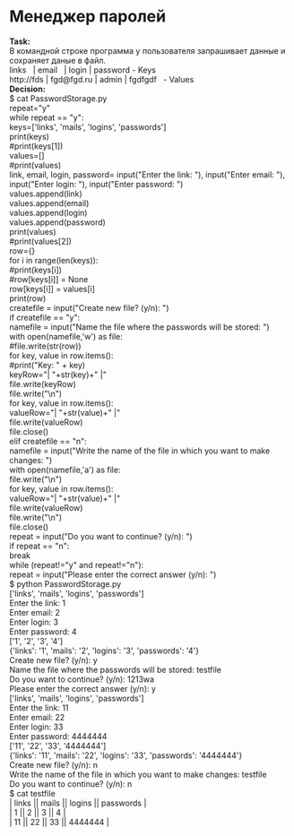 # Менеджер паролей  
<p><strong>Task:</strong><br>
В командной строке программа у пользователя запрашивает данные и сохраняет даные в файл.<br>
links&nbsp;&nbsp; | email&nbsp;&nbsp; | login | password - Keys<br>
http://fds | fgd@fgd.ru | admin | fgdfgdf &nbsp;&nbsp;- Values<br>
<strong>Decision:</strong><br>
$ cat PasswordStorage.py<br>
repeat="y"<br>
while repeat == "y":<br>
keys=['links', 'mails', 'logins', 'passwords']<br>
print(keys)&nbsp;<br>
#print(keys[1])<br>
values=[]<br>
#print(values)<br>
link, email, login, password= input("Enter the link: "), input("Enter email: "), input("Enter login: "), input("Enter password: ")<br>
values.append(link)<br>
values.append(email)<br>
values.append(login)<br>
values.append(password)<br>
print(values)<br>
#print(values[2])<br>
row={}<br>
for i in range(len(keys)):<br>
#print(keys[i])<br>
#row[keys[i]] = None<br>
row[keys[i]] = values[i]<br>
print(row)<br>
createfile = input("Create new file? (y/n): ")<br>
if createfile == "y":<br>
namefile = input("Name the file where the passwords will be stored: ")<br>
with open(namefile,'w') as file:<br>
#file.write(str(row))<br>
for key, value in row.items():<br>
#print("Key: " + key)<br>
keyRow="| "+str(key)+" |"<br>
file.write(keyRow)<br>
file.write("\n")<br>
for key, value in row.items():<br>
valueRow="| "+str(value)+" |"<br>
file.write(valueRow)<br>
file.close()<br>
elif createfile == "n":<br>
namefile = input("Write the name of the file in which you want to make changes: ")<br>
with open(namefile,'a') as file:<br>
file.write("\n")<br>
for key, value in row.items():<br>
valueRow="| "+str(value)+" |"<br>
file.write(valueRow)<br>
file.write("\n")<br>
file.close()<br>
repeat = input("Do you want to continue? (y/n): ")<br>
if repeat == "n":<br>
break<br>
while (repeat!="y" and repeat!="n"):<br>
repeat = input("Please enter the correct answer (y/n): ")<br>
$ python PasswordStorage.py<br>
['links', 'mails', 'logins', 'passwords']<br>
Enter the link: 1<br>
Enter email: 2<br>
Enter login: 3<br>
Enter password: 4<br>
['1', '2', '3', '4']<br>
{'links': '1', 'mails': '2', 'logins': '3', 'passwords': '4'}<br>
Create new file? (y/n): y<br>
Name the file where the passwords will be stored: testfile<br>
Do you want to continue? (y/n): 1213wa<br>
Please enter the correct answer (y/n): y<br>
['links', 'mails', 'logins', 'passwords']<br>
Enter the link: 11<br>
Enter email: 22<br>
Enter login: 33<br>
Enter password: 4444444<br>
['11', '22', '33', '4444444']<br>
{'links': '11', 'mails': '22', 'logins': '33', 'passwords': '4444444'}<br>
Create new file? (y/n): n<br>
Write the name of the file in which you want to make changes: testfile<br>
Do you want to continue? (y/n): n<br>
$ cat testfile<br>
| links || mails || logins || passwords |<br>
| 1 || 2 || 3 || 4 |<br>
| 11 || 22 || 33 || 4444444 |<br>
</p>